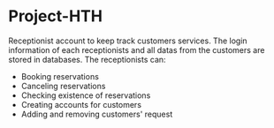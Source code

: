 # Project-HTH
Receptionist account to keep track customers services.
The login information of each receptionists and all datas from the customers are stored in databases.
  The receptionists can:
- Booking reservations
- Canceling reservations
- Checking existence of reservations
- Creating accounts for customers
- Adding and removing customers' request
